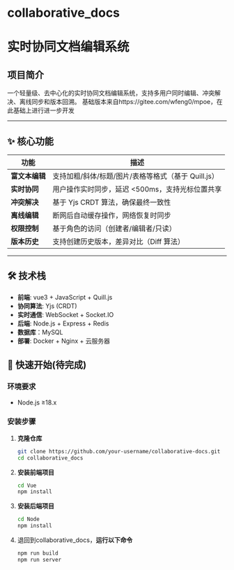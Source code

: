 # collaborative_docs
# 实时协同文档编辑系统

## 项目简介
一个轻量级、去中心化的实时协同文档编辑系统，支持多用户同时编辑、冲突解决、离线同步和版本回溯。
基础版本来自https://gitee.com/wfeng0/mpoe，在此基础上进行进一步开发

---

## ✨ 核心功能
| 功能                  | 描述                                                                 |
|-----------------------|----------------------------------------------------------------------|
| **富文本编辑**        | 支持加粗/斜体/标题/图片/表格等格式（基于 Quill.js）                  |
| **实时协同**          | 用户操作实时同步，延迟 <500ms，支持光标位置共享                      |
| **冲突解决**          | 基于 Yjs CRDT 算法，确保最终一致性                                   |
| **离线编辑**          | 断网后自动缓存操作，网络恢复时同步                                   |
| **权限控制**          | 基于角色的访问（创建者/编辑者/只读）                                 |
| **版本历史**          | 支持创建历史版本，差异对比（Diff 算法）                              |

---

## 🛠️ 技术栈
- **前端**: vue3 + JavaScript + Quill.js
- **协同算法**: Yjs (CRDT)  
- **实时通信**: WebSocket + Socket.IO  
- **后端**: Node.js + Express + Redis
- **数据库**：MySQL
- **部署**: Docker + Nginx + 云服务器  

## 🚀 快速开始(待完成)

### 环境要求
- Node.js ≥18.x

### 安装步骤
1. **克隆仓库**
   ```bash
   git clone https://github.com/your-username/collaborative-docs.git
   cd collaborative_docs
2. **安装前端项目**
   ```bash
   cd Vue
   npm install
3. **安装后端项目**
   ```bash
   cd Node
   npm install
4. 退回到collaborative_docs，**运行以下命令**
   ```bash
   npm run build
   npm run server

